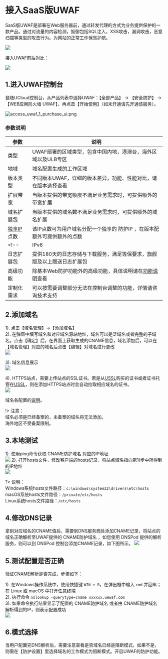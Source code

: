 # 接入SaaS版UWAF
SaaS版UWAF是部署在Web服务器前，通过转发代理的方式为业务提供保护的一款产品。通过对流量的内容检测，抵御包括SQL注入，XSS攻击，漏洞攻击，恶意扫描等类型的攻击行为。为网站的正常工作保驾护航。

![](/images/15970482393080.jpg)

接入UWAF前后对比：

![](/images/15970482669463.jpg)

## 1.进入UWAF控制台
登陆UCloud控制台，从产品列表中选择UWAF：【全部产品】 -> 【安全防护】 -> 【WEB应用防火墙 UWAF】，再点击【开始使用】（如未开通请先开通该服务）。

![access_uwaf_1_purchase_ui.png](/images/access_uwaf_1_purchase_ui.png)

### 参数说明

|参数|说明|
|-|-|
|类型|UWAF部署的区域类型，包含中国内地，港澳台，海外区域以及ULB专区|
|地域|域名配置生成的工作区域|
|版本类型|不同版本UWAF，详细的版本差异，功能、性能对比，请在[版本选择](/uewaf/steer/Version_selection)查看|
|扩展带宽|当版本提供的带宽额度不满足业务需求时，可提供额外的带宽扩展|
|域名扩展包|当版本提供的域名数不满足业务需求时，可提供额外的域名扩展|
|[独享IP](/uewaf/features/domain/Domain_set?id=exclusive-ip)点数|该IP点数可为用户域名分配一个独享的 防护IP ，在版本配额外可提供额外的点数|
<!--|IPv6|IPV6扩展包，开启后，添加域名时可额外部署到IPv6区域以提供IPv6访问|-->
|日志扩展包|提供180天的日志存储与下载服务，满足等保要求，旗舰版及以上赠送日志扩展包|
|高级功能|除基本Web防护功能外的高级功能，具体说明请在[功能说明](/uewaf/steer/Version_selection?id=功能说明)查看|
|定制化需求|可以按需要调整部分无法在控制台调整的功能，详情请咨询技术支持| 


## 2.添加域名
1). 点击【域名管理】->【添加域名】  
2). 在弹窗中填写域名和对应域名源站地址，域名可以是泛域名或者完整的子域名。点击【确定】后，在界面上获取生成的CNAME信息，域名添加后，可以在【域名管理】对应的域名后点击【编辑】对域名进行更改  
![](/images/16062909081477.jpg)

3). 域名信息展示  
![](/images/15970491668107.jpg)

4). HTTPS站点，需要上传站点的SSL证书。若是从[USSL](/ussl/operate/buy)购买的证书或者证书托管在[USSL](/ussl/operate/upload)，则在添加HTTPS站点时会自动拉取相应域名的证书。   
![](/images/16062908633019.jpg)

域名各配置的[说明](/uewaf/features/domian/Domain_set.md?id=parameter-1)。

!> 注意：  
域名必须是已经备案的，未备案的域名将无法添加。  
海外地区不受备案限制。


## 3.本地测试
1). 使用ping命令获取 CNAME防护域名 对应的IP地址  
![](/images/16062912982683.jpeg)
2). 打开hosts文件，修改客户端的hosts记录，将站点域名指向第1)步中所得到的IP地址  
![](/images/16062913664718.jpeg)

?> 说明：  
Windows系统hosts文件路径：``c:\windows\system32\drivers\etc\hosts``  
macOS系统hosts文件路径：``/private/etc/hosts``  
Linux系统hosts文件路径：``/etc/hosts``

## 4.修改DNS记录
拿到对应域名的CNAME值后，需要到DNS服务商处添加CNAME记录，将站点的域名正确解析至UWAF提供的 CNAME防护域名 ，如您使用 DNSPod 提供的解析服务，则可以到 DNSPod 控制台添加CNAME记录，如下图所示。
![](/images/16062914733087.jpg)

## 5.测试配置是否正确
验证CNAME解析是否完成，步骤如下：

1). 在Windows操作系统中，使用快捷键 ``WIN + R``，在弹出框中输入 ``cmd`` 并回车；在 Linux 或 macOS 中打开任意终端  
2). 执行命令  ``nslookup -querytype=cname xxxxxx.uewaf.com``  
3). 如果命令执行结果显示了配置的 CNAME防护域名 或者由 CNAME防护域名 解析得到的IP，则表示配置成功  
![](/images/15970493399116.jpg)


## 6.模式选择
当用户配置完DNS解析后，需要注意查看是否域名已经是阻断模式，如果不是，则需在【防护设置】里选择域名的工作模式为阻断模式。开启UWAF的防护功能。

